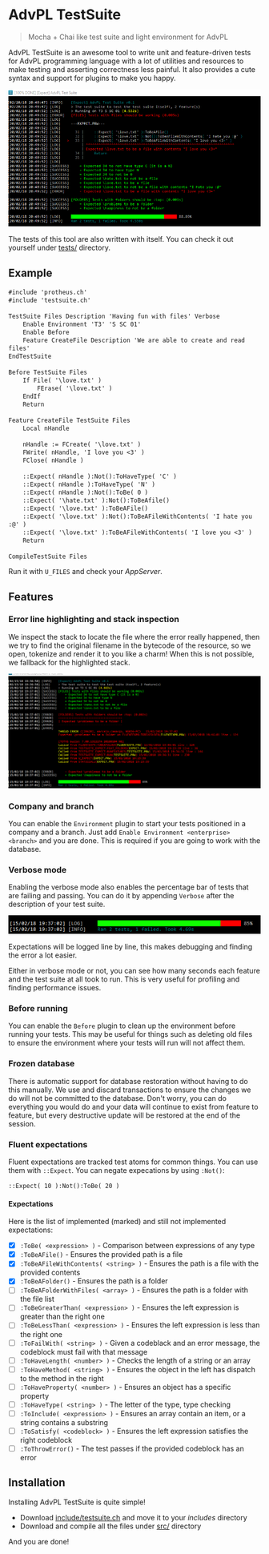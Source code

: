 # AdvPL TestSuite

> Mocha + Chai like test suite and light environment for AdvPL

AdvPL TestSuite is an awesome tool to write unit and feature-driven tests for AdvPL
programming language with a lot of utilities and resources to make testing and asserting
correctness less painful. It also provides a cute syntax and support for plugins to make
you happy.

![Example](./resources/example.png)

The tests of this tool are also written with itself. You can check it out yourself under
[tests/](./tests) directory.

## Example

```xbase
#include 'protheus.ch'
#include 'testsuite.ch'

TestSuite Files Description 'Having fun with files' Verbose
    Enable Environment 'T3' 'S SC 01'
    Enable Before
    Feature CreateFile Description 'We are able to create and read files'
EndTestSuite

Before TestSuite Files
    If File( '\love.txt' )
        FErase( '\love.txt' )
    EndIf
    Return

Feature CreateFile TestSuite Files
    Local nHandle

    nHandle := FCreate( '\love.txt' )
    FWrite( nHandle, 'I love you <3' )
    FClose( nHandle )

    ::Expect( nHandle ):Not():ToHaveType( 'C' )
    ::Expect( nHandle ):ToHaveType( 'N' )
    ::Expect( nHandle ):Not():ToBe( 0 )
    ::Expect( '\hate.txt' ):Not():ToBeAfile()
    ::Expect( '\love.txt' ):ToBeAFile()
    ::Expect( '\love.txt' ):Not():ToBeAFileWithContents( 'I hate you :@' )
    ::Expect( '\love.txt' ):ToBeAFileWithContents( 'I love you <3' )
    Return

CompileTestSuite Files
```

Run it with `U_FILES` and check your _AppServer_.

## Features

### Error line highlighting and stack inspection

We inspect the stack to locate the file where the error really happened, then we try
to find the original filename in the bytecode of the resource, so we open, tokenize
and render it to you like a charm!
When this is not possible, we fallback for the highlighted stack.

![](./resources/stack.png)

### Company and branch

You can enable the `Environment` plugin to start your tests positioned in a company and
a branch. Just add `Enable Environment <enterprise> <branch>` and you are done. This is
required if you are going to work with the database.

### Verbose mode

Enabling the verbose mode also enables the percentage bar of tests that are failing and
passing. You can do it by appending `Verbose` after the description of your test suite.

![](./resources/percentage.png)

Expectations will be logged line by line, this makes debugging and finding the error a lot
easier.

Either in verbose mode or not, you can see how many seconds each feature and the test suite at
all took to run. This is very useful for profiling and finding performance issues.

### Before running

You can enable the `Before` plugin to clean up the environment before running your tests. This
may be useful for things such as deleting old files to ensure the environment where your tests
will run will not affect them.

### Frozen database

There is automatic support for database restoration without having to do this manually. We use
and discard transactions to ensure the changes we do will not be committed to the database.
Don't worry, you can do everything you would do and your data will continue to exist from
feature to feature, but every destructive update will be restored at the end of the session.

### Fluent expectations

Fluent expectations are tracked test atoms for common things. You can use them with `::Expect`.
You can negate expecations by using `:Not()`:

```xbase
::Expect( 10 ):Not():ToBe( 20 )
```

#### Expectations

Here is the list of implemented (marked) and still not implemented expectations:

- [x] `:ToBe( <expression> )` - Comparison between expressions of any type
- [x] `:ToBeAFile()` - Ensures the provided path is a file
- [x] `:ToBeAFileWithContents( <string> )` - Ensures the path is a file with the provided contents
- [x] `:ToBeAFolder()` - Ensures the path is a folder
- [ ] `:ToBeAFolderWithFiles( <array> )` - Ensures the path is a folder with the file list
- [ ] `:ToBeGreaterThan( <expression> )` - Ensures the left expression is greater than the right one
- [ ] `:ToBeLessThan( <expression> )` - Ensures the left expression is less than the right one
- [ ] `:ToFailWith( <string> )` - Given a codeblack and an error message, the codeblock must fail with that message
- [ ] `:ToHaveLength( <number> )` - Checks the length of a string or an array
- [ ] `:ToHaveMethod( <string> )` - Ensures the object in the left has dispatch to the method in the right
- [ ] `:ToHaveProperty( <number> )` - Ensures an object has a specific property
- [ ] `:ToHaveType( <string> )` - The letter of the type, type checking
- [ ] `:ToInclude( <expression> )` - Ensures an array contain an item, or a string contains a substring
- [ ] `:ToSatisfy( <codeblock> )` - Ensures the left expression satisfies the right codeblock
- [ ] `:ToThrowError()` - The test passes if the provided codeblock has an error

## Installation

Installing AdvPL TestSuite is quite simple!

- Download [include/testsuite.ch](./include/testsuite.ch) and move it to your _includes_ directory
- Download and compile all the files under [src/](./src/) directory

And you are done!
